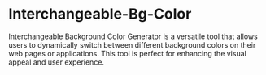 # Interchangeable-Bg-Color
Interchangeable Background Color Generator is a versatile tool that allows users to dynamically switch between different background colors on their web pages or applications. This tool is perfect for enhancing the visual appeal and user experience.
